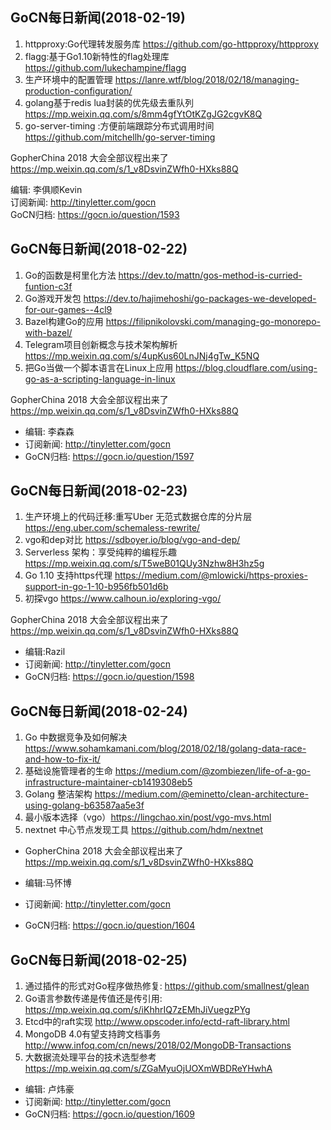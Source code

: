 ## GoCN每日新闻(2018-02-19)

1. httpproxy:Go代理转发服务库 https://github.com/go-httpproxy/httpproxy
2. flagg:基于Go1.10新特性的flag处理库 https://github.com/lukechampine/flagg
3. 生产环境中的配置管理 https://lanre.wtf/blog/2018/02/18/managing-production-configuration/
4. golang基于redis lua封装的优先级去重队列 https://mp.weixin.qq.com/s/8mm4gfYtOtKZgJG2cgvK8Q
5. go-server-timing
:方便前端跟踪分布式调用时间 https://github.com/mitchellh/go-server-timing

GopherChina 2018 大会全部议程出来了 https://mp.weixin.qq.com/s/1_v8DsvinZWfh0-HXks88Q

编辑: 李俱顺Kevin    
订阅新闻: http://tinyletter.com/gocn    
GoCN归档: https://gocn.io/question/1593   


## GoCN每日新闻(2018-02-22)

1. Go的函数是柯里化方法 https://dev.to/mattn/gos-method-is-curried-funtion-c3f
2. Go游戏开发包 https://dev.to/hajimehoshi/go-packages-we-developed-for-our-games--4cl9
3. Bazel构建Go的应用 https://filipnikolovski.com/managing-go-monorepo-with-bazel/
4. Telegram项目创新概念与技术架构解析 https://mp.weixin.qq.com/s/4upKus60LnJNj4gTw_K5NQ
5. 把Go当做一个脚本语言在Linux上应用 https://blog.cloudflare.com/using-go-as-a-scripting-language-in-linux

GopherChina 2018 大会全部议程出来了 https://mp.weixin.qq.com/s/1_v8DsvinZWfh0-HXks88Q

* 编辑: 李森森
* 订阅新闻: http://tinyletter.com/gocn
* GoCN归档: https://gocn.io/question/1597

## GoCN每日新闻(2018-02-23)

1. 生产环境上的代码迁移:重写Uber 无范式数据仓库的分片层 https://eng.uber.com/schemaless-rewrite/
2. vgo和dep对比 https://sdboyer.io/blog/vgo-and-dep/
3. Serverless 架构：享受纯粹的编程乐趣 https://mp.weixin.qq.com/s/T5weB01QUy3Nzhw8H3hz5g
4.  Go 1.10 支持https代理 https://medium.com/@mlowicki/https-proxies-support-in-go-1-10-b956fb501d6b
5. 初探vgo https://www.calhoun.io/exploring-vgo/

GopherChina 2018 大会全部议程出来了 https://mp.weixin.qq.com/s/1_v8DsvinZWfh0-HXks88Q

* 编辑:Razil
* 订阅新闻: http://tinyletter.com/gocn
* GoCN归档: https://gocn.io/question/1598

## GoCN每日新闻(2018-02-24)

1. Go 中数据竞争及如何解决 https://www.sohamkamani.com/blog/2018/02/18/golang-data-race-and-how-to-fix-it/
2. 基础设施管理者的生命 https://medium.com/@zombiezen/life-of-a-go-infrastructure-maintainer-cb1419308eb5
3. Golang 整洁架构 https://medium.com/@eminetto/clean-architecture-using-golang-b63587aa5e3f
4. 最小版本选择（vgo）https://lingchao.xin/post/vgo-mvs.html
5. nextnet 中心节点发现工具 https://github.com/hdm/nextnet

* GopherChina 2018 大会全部议程出来了 https://mp.weixin.qq.com/s/1_v8DsvinZWfh0-HXks88Q

* 编辑:马怀博
* 订阅新闻: http://tinyletter.com/gocn
* GoCN归档: https://gocn.io/question/1604

## GoCN每日新闻(2018-02-25)

1. 通过插件的形式对Go程序做热修复: https://github.com/smallnest/glean
2. Go语言参数传递是传值还是传引用: https://mp.weixin.qq.com/s/iKhhrIQ7zEMhJiVuegzPYg
3. Etcd中的raft实现 http://www.opscoder.info/ectd-raft-library.html
4. MongoDB 4.0有望支持跨文档事务 http://www.infoq.com/cn/news/2018/02/MongoDB-Transactions
5. 大数据流处理平台的技术选型参考 https://mp.weixin.qq.com/s/ZGaMyuOjUOXmWBDReYHwhA

* 编辑: 卢炜豪
* 订阅新闻:  http://tinyletter.com/gocn
* GoCN归档: https://gocn.io/question/1609
